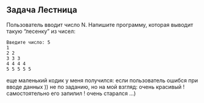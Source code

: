 ## Задача Лестница
Пользователь вводит число N.
Напишите программу, которая выводит такую “лесенку” из чисел:

```
Введите число: 5
1
2 2
3 3 3
4 4 4 4
5 5 5 5 5
```
еще маленький кодик у меня получился:
если пользователь ошибся при вводе данных ))
не по заданию, но на мой взгляд: очень красивый !
самостоятельно его запилил ! очень старался ...)